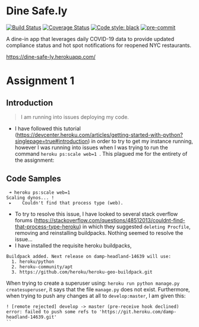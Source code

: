 # Dine Safe.ly
[![Build Status](https://travis-ci.com/gcivil-nyu-org/dine-safe-ly.svg?branch=develop)](https://travis-ci.com/gcivil-nyu-org/dine-safe-ly)
[![Coverage Status](https://coveralls.io/repos/github/gcivil-nyu-org/dine-safe-ly/badge.svg?branch=main)](https://coveralls.io/github/gcivil-nyu-org/dine-safe-ly?branch=main)
[![Code style: black](https://img.shields.io/badge/code%20style-black-000000.svg)](https://github.com/psf/black)
[![pre-commit](https://img.shields.io/badge/pre--commit-enabled-brightgreen?logo=pre-commit&logoColor=white)](https://github.com/pre-commit/pre-commit)

A dine-in app that leverages daily COVID-19 data to provide updated compliance status and hot spot notifications for reopened NYC restaurants.

https://dine-safe-ly.herokuapp.com/

# Assignment 1

## Introduction

>  I am running into issues deploying my code.
- I have followed this tutorial (https://devcenter.heroku.com/articles/getting-started-with-python?singlepage=true#introduction) in order to try to get my instance running, however I was running into issues when I was trying to run the command `heroku ps:scale web=1 `. This plagued me for the entirety of the assignment:

## Code Samples


```
 ➜ heroku ps:scale web=1
Scaling dynos... !
 ▸    Couldn't find that process type (web).
```
- To try to resolve this issue, I have looked to several stack overflow forums (https://stackoverflow.com/questions/48512013/couldnt-find-that-process-type-heroku) in which they suggested `deleting Procfile`, removing and reinstalling buildpacks. Nothing seemed to resolve the issue...
- I have installed the requisite heroku buildpacks,
```
Buildpack added. Next release on damp-headland-14639 will use:
  1. heroku/python
  2. heroku-community/apt
  3. https://github.com/heroku/heroku-geo-buildpack.git
```

When trying to create a superuser using: `heroku run python manage.py createsuperuser`, it says that the file `manage.py` does not exist. Furthermore, when trying to push any changes at all to `develop:master`, I am given this:
```
! [remote rejected] develop -> master (pre-receive hook declined)
error: failed to push some refs to 'https://git.heroku.com/damp-headland-14639.git'
``
